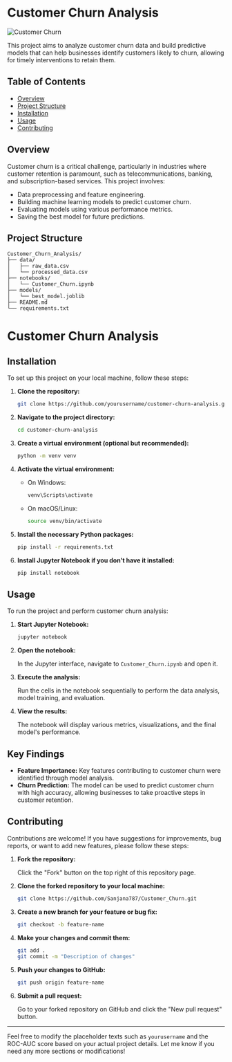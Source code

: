 # Customer Churn Analysis

![Customer Churn](https://img.icons8.com/dusk/64/000000/customer-insight.png)

This project aims to analyze customer churn data and build predictive models that can help businesses identify customers likely to churn, allowing for timely interventions to retain them.

## Table of Contents

- [Overview](#overview)
- [Project Structure](#project-structure)
- [Installation](#installation)
- [Usage](#usage)
- [Contributing](#contributing)


## Overview

Customer churn is a critical challenge, particularly in industries where customer retention is paramount, such as telecommunications, banking, and subscription-based services. This project involves:

- Data preprocessing and feature engineering.
- Building machine learning models to predict customer churn.
- Evaluating models using various performance metrics.
- Saving the best model for future predictions.

## Project Structure

```plaintext
Customer_Churn_Analysis/
├── data/
│   ├── raw_data.csv
│   └── processed_data.csv
├── notebooks/
│   └── Customer_Churn.ipynb
├── models/
│   └── best_model.joblib
├── README.md
└── requirements.txt
```
# Customer Churn Analysis

## Installation

To set up this project on your local machine, follow these steps:

1. **Clone the repository:**

    ```bash
    git clone https://github.com/yourusername/customer-churn-analysis.git
    ```

2. **Navigate to the project directory:**

    ```bash
    cd customer-churn-analysis
    ```

3. **Create a virtual environment (optional but recommended):**

    ```bash
    python -m venv venv
    ```

4. **Activate the virtual environment:**

   - On Windows:
    
        ```bash
        venv\Scripts\activate
        ```
   - On macOS/Linux:

        ```bash
        source venv/bin/activate
        ```

5. **Install the necessary Python packages:**

    ```bash
    pip install -r requirements.txt
    ```

6. **Install Jupyter Notebook if you don't have it installed:**

    ```bash
    pip install notebook
    ```

## Usage

To run the project and perform customer churn analysis:

1. **Start Jupyter Notebook:**

    ```bash
    jupyter notebook
    ```

2. **Open the notebook:**

    In the Jupyter interface, navigate to `Customer_Churn.ipynb` and open it.

3. **Execute the analysis:**

    Run the cells in the notebook sequentially to perform the data analysis, model training, and evaluation.

4. **View the results:**

    The notebook will display various metrics, visualizations, and the final model's performance.

## Key Findings

- **Feature Importance:** Key features contributing to customer churn were identified through model analysis.
- **Churn Prediction:** The model can be used to predict customer churn with high accuracy, allowing businesses to take proactive steps in customer retention.

## Contributing

Contributions are welcome! If you have suggestions for improvements, bug reports, or want to add new features, please follow these steps:

1. **Fork the repository:**

    Click the "Fork" button on the top right of this repository page.

2. **Clone the forked repository to your local machine:**

    ```bash
    git clone https://github.com/Sanjana787/Customer_Churn.git
    ```

3. **Create a new branch for your feature or bug fix:**

    ```bash
    git checkout -b feature-name
    ```

4. **Make your changes and commit them:**

    ```bash
    git add .
    git commit -m "Description of changes"
    ```

5. **Push your changes to GitHub:**

    ```bash
    git push origin feature-name
    ```

6. **Submit a pull request:**

    Go to your forked repository on GitHub and click the "New pull request" button.

---

Feel free to modify the placeholder texts such as `yourusername` and the ROC-AUC score based on your actual project details. Let me know if you need any more sections or modifications!

